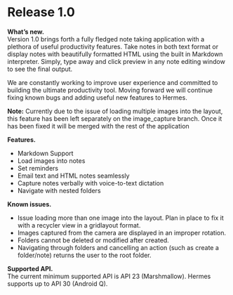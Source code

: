 # Release 1.0
**What’s new.**  
Version 1.0 brings forth a fully fledged note taking application with a plethora of useful productivity features. Take notes in both text format or display notes with beautifully formatted HTML using the built in Markdown interpreter. Simply, type away and click preview in any note editing window to see the final output.

We are constantly working to improve user experience and committed to building the ultimate productivity tool. Moving forward we will continue fixing known bugs and adding useful new features to Hermes.

**Note:** Currently due to the issue of loading multiple images into the layout, this feature has been left separately on the image_capture branch. Once it has been fixed it will be merged with the rest of the application

**Features.**  
* Markdown Support
* Load images into notes
* Set reminders
* Email text and HTML notes seamlessly
* Capture notes verbally with voice-to-text dictation
* Navigate with nested folders

**Known issues.**  
* Issue loading more than one image into the layout. Plan in place to fix it with a recycler view in a gridlayout format.
* Images captured from the camera are displayed in an improper rotation.
* Folders cannot be deleted or modified after created.
* Navigating through folders and cancelling an action (such as create a folder/note) returns the user to the root folder.

**Supported API.**  
The current minimum supported API is API 23 (Marshmallow). Hermes supports up to API 30 (Android Q). 
